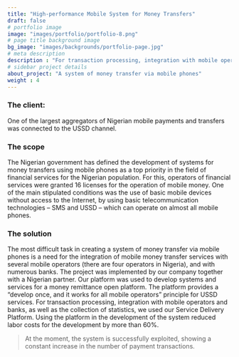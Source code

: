 ```yaml
---
title: "High-performance Mobile System for Money Transfers"
draft: false
# portfolio image
image: "images/portfolio/portfolio-8.png"
# page title background image
bg_image: "images/backgrounds/portfolio-page.jpg"
# meta description
description : "For transaction processing, integration with mobile operators and banks, as well as the collection of statistics we used our Service Delivery Platform."
# sidebar project details
about_project: "A system of money transfer via mobile phones"
weight : 4
---
```


### The client:

One of the largest aggregators of Nigerian mobile payments and transfers was connected to the USSD channel.

### The scope

The Nigerian government has defined the development of systems for money transfers using mobile phones as a top priority in the field of financial services for the Nigerian population. For this, operators of financial services were granted 16 licenses for the operation of mobile money. One of the main stipulated conditions was the use of basic mobile devices without access to the Internet, by using basic telecommunication technologies – SMS and USSD – which can operate on almost all mobile phones.

### The solution

The most difficult task in creating a system of money transfer via mobile phones is a need for the integration of mobile money transfer services with several mobile operators (there are four operators in Nigeria), and with numerous banks.
The project was implemented by our company together with a Nigerian partner. Our platform was used to develop systems and services for a money remittance open platform. The platform provides a “develop once, and it works for all mobile operators” principle for USSD services. For transaction processing, integration with mobile operators and banks, as well as the collection of statistics, we used our Service Delivery Platform. Using the platform in the development of the system reduced labor costs for the development by more than 60%. 
> At the moment, the system is successfully exploited, showing a constant increase in the number of payment transactions.